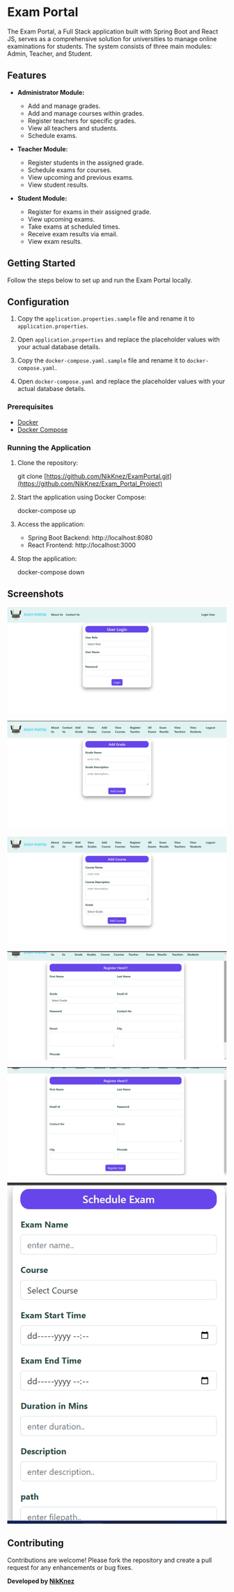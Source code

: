 # Exam Portal

The Exam Portal, a Full Stack application built with Spring Boot and React JS, serves as a comprehensive solution for universities to manage online examinations for students. The system consists of three main modules: Admin, Teacher, and Student.

## Features

- **Administrator Module:**
  - Add and manage grades.
  - Add and manage courses within grades.
  - Register teachers for specific grades.
  - View all teachers and students.
  - Schedule exams.

- **Teacher Module:**
  - Register students in the assigned grade.
  - Schedule exams for courses.
  - View upcoming and previous exams.
  - View student results.

- **Student Module:**
  - Register for exams in their assigned grade.
  - View upcoming exams.
  - Take exams at scheduled times.
  - Receive exam results via email.
  - View exam results.

## Getting Started

Follow the steps below to set up and run the Exam Portal locally.

## Configuration

1. Copy the `application.properties.sample` file and rename it to `application.properties`.
2. Open `application.properties` and replace the placeholder values with your actual database details.

3. Copy the `docker-compose.yaml.sample` file and rename it to `docker-compose.yaml`.
4. Open `docker-compose.yaml` and replace the placeholder values with your actual database details.

### Prerequisites

- [Docker](https://docs.docker.com/get-docker/)
- [Docker Compose](https://docs.docker.com/compose/install/)

### Running the Application

1. Clone the repository:

   git clone [https://github.com/NikKnez/ExamPortal.git](https://github.com/NikKnez/Exam_Portal_Project)
   

2. Start the application using Docker Compose:

   docker-compose up
   

3. Access the application:
   - Spring Boot Backend: http://localhost:8080
   - React Frontend: http://localhost:3000

4. Stop the application:

   docker-compose down

## Screenshots

![Screenshot_1](frontend/src/images/Screenshot_1.png)

![Screenshot_2](frontend/src/images/Screenshot_2.png)

![Screenshot_3](frontend/src/images/Screenshot_3.png)

![Screenshot_4](frontend/src/images/Screenshot_4.png)

![Screenshot_5](frontend/src/images/Screenshot_5.png)

![Screenshot_6](frontend/src/images/Screenshot_6.png)

## Contributing

Contributions are welcome! Please fork the repository and create a pull request for any enhancements or bug fixes.


**Developed by [NikKnez](https://github.com/NikKnez)**

